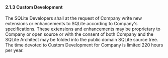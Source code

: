 #### 2\.1\.3 Custom Development


The SQLite Developers shall at the request of Company
write new extensions or enhancements
to SQLite according to Company's specifications. These extensions
and enhancements may be proprietary to Company or open source or
with the consent of both Company and the SQLite Architect may
be folded into the public domain SQLite source tree.
The time devoted to Custom Development for Company is limited 220 hours
per year.



